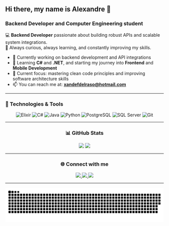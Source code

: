 ## Hi there, my name is Alexandre 👋  
### Backend Developer and Computer Engineering student

💻 **Backend Developer** passionate about building robust APIs and scalable system integrations.  
🚀 Always curious, always learning, and constantly improving my skills.  

- 🔭 Currently working on backend development and API integrations  
- 🌱 Learning **C#** and **.NET**, and starting my journey into **Frontend** and **Mobile Development**  
- 🎯 Current focus: mastering clean code principles and improving software architecture skills  
- 📫 You can reach me at: **xandefdelraso@hotmail.com**

---

### 🚀 Technologies & Tools
<div align="center">
  
![Elixir](https://img.shields.io/badge/-Elixir-4B275F?logo=elixir&logoColor=white)
![C#](https://img.shields.io/badge/-C%23-239120?logo=c-sharp&logoColor=white)
![Java](https://img.shields.io/badge/-Java-007396?logo=java&logoColor=white)
![Python](https://img.shields.io/badge/-Python-3776AB?logo=python&logoColor=white)
![PostgreSQL](https://img.shields.io/badge/-PostgreSQL-336791?logo=postgres&logoColor=white)
![SQL Server](https://img.shields.io/badge/-SQL%20Server-CC2927?logo=microsoft-sql-server&logoColor=white)
![Git](https://img.shields.io/badge/-Git-F05032?logo=git&logoColor=white)

</div>

---

<h3 align="center">📊 GitHub Stats</h3>

<div align="center">
  <img height="160em" src="https://github-readme-stats.vercel.app/api?username=XandeDelraso&show_icons=true&theme=dracula" />
  <img height="160em" src="https://github-readme-stats.vercel.app/api/top-langs/?username=XandeDelraso&layout=compact&theme=dracula" />
</div>

---

<h3 align="center">🌐 Connect with me</h3>
<p align="center">
  <a href="https://www.linkedin.com/in/alexandre-del-raso-filho" target="_blank">
    <img src="https://img.shields.io/badge/-LinkedIn-0A66C2?logo=linkedin&logoColor=white&style=for-the-badge">
  </a>
  <a href="https://github.com/XandeDelraso" target="_blank">
    <img src="https://img.shields.io/badge/-GitHub-181717?logo=github&logoColor=white&style=for-the-badge">
  </a>
  <a href="mailto:xandefdelraso@hotmail.com">
    <img src="https://img.shields.io/badge/-Email-D14836?logo=gmail&logoColor=white&style=for-the-badge">
  </a>
</p>

---
<div align="center">
  <img src="https://github.com/XandeDelraso/XandeDelraso/blob/output/github-snake-dark.svg" alt="snake gif">
</div>
